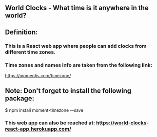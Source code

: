 ## World Clocks - What time is it anywhere in the world?

## Definition:

### This is a React web app where people can add clocks from different time zones.

### Time zones and names info are taken from the following link:

https://momentjs.com/timezone/

## Note: Don't forget to install the following package:

$ npm install moment-timezone --save

### This web app can also be reached at: https://world-clocks-react-app.herokuapp.com/
